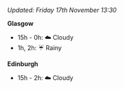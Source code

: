 *Updated: Friday 17th November 13:30*

**Glasgow**

* 15h - 0h: :cloud: Cloudy
* 1h, 2h: :umbrella: Rainy

**Edinburgh**

* 15h - 2h: :cloud: Cloudy
